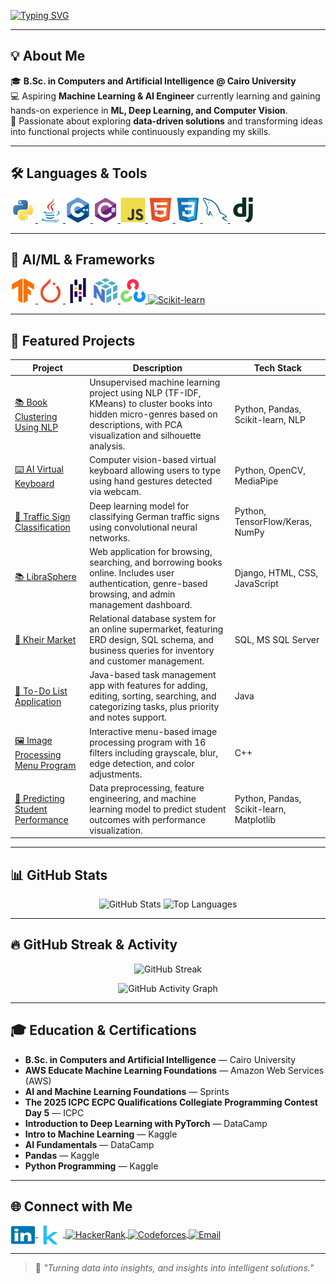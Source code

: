 <!-- Typing SVG -->
[![Typing SVG](https://readme-typing-svg.demolab.com?font=Fira+Code&size=22&pause=1000&color=36BCF7&center=true&vCenter=true&width=1000&lines=Hi%2C+I'm+Mariam+Badr+%F0%9F%91%8B;Machine+Learning+%26+AI+Engineer;B.Sc.+Computers+%26+AI+%40+Cairo+University;Passionate+about+AI%2C+Computer+Vision%2C+and+ML+Solutions)](https://git.io/typing-svg)

---

## 💡 About Me  
🎓 **B.Sc. in Computers and Artificial Intelligence @ Cairo University**  
💻 Aspiring **Machine Learning & AI Engineer** currently learning and gaining hands-on experience in **ML, Deep Learning, and Computer Vision**.  
🚀 Passionate about exploring **data-driven solutions** and transforming ideas into functional projects while continuously expanding my skills.  


---



## 🛠️ Languages & Tools  
<p align="left">
    <a href="https://www.python.org/" target="_blank">
        <img src="https://raw.githubusercontent.com/devicons/devicon/master/icons/python/python-original.svg" alt="Python" width="40" height="40"/>
    </a>
    <a href="https://www.java.com/" target="_blank">
        <img src="https://raw.githubusercontent.com/devicons/devicon/master/icons/java/java-original.svg" alt="Java" width="40" height="40"/>
    </a>
    <a href="https://www.w3schools.com/cpp/" target="_blank">
        <img src="https://raw.githubusercontent.com/devicons/devicon/master/icons/cplusplus/cplusplus-original.svg" alt="C++" width="40" height="40"/>
    </a>
    <a href="https://learn.microsoft.com/en-us/dotnet/csharp/" target="_blank">
        <img src="https://raw.githubusercontent.com/devicons/devicon/master/icons/csharp/csharp-original.svg" alt="C#" width="40" height="40"/>
    </a>
    <a href="https://developer.mozilla.org/en-US/docs/Web/JavaScript" target="_blank">
        <img src="https://raw.githubusercontent.com/devicons/devicon/master/icons/javascript/javascript-original.svg" alt="JavaScript" width="40" height="40"/>
    </a>
    <a href="https://www.w3schools.com/html/" target="_blank">
        <img src="https://raw.githubusercontent.com/devicons/devicon/master/icons/html5/html5-original.svg" alt="HTML5" width="40" height="40"/>
    </a>
    <a href="https://www.w3schools.com/css/" target="_blank">
        <img src="https://raw.githubusercontent.com/devicons/devicon/master/icons/css3/css3-original.svg" alt="CSS3" width="40" height="40"/>
    </a>
    <a href="https://www.mysql.com/" target="_blank">
        <img src="https://raw.githubusercontent.com/devicons/devicon/master/icons/mysql/mysql-original.svg" alt="MySQL" width="40" height="40"/>
    </a>
    <a href="https://www.djangoproject.com/" target="_blank">
        <img src="https://raw.githubusercontent.com/devicons/devicon/master/icons/django/django-plain.svg" alt="Django" width="40" height="40"/>
    </a>
</p>

---

## 🤖 AI/ML & Frameworks  
<p align="left">
    <a href="https://www.tensorflow.org/" target="_blank">
        <img src="https://raw.githubusercontent.com/devicons/devicon/master/icons/tensorflow/tensorflow-original.svg" alt="TensorFlow" width="40" height="40"/>
    </a>
    <a href="https://pytorch.org/" target="_blank">
        <img src="https://raw.githubusercontent.com/devicons/devicon/master/icons/pytorch/pytorch-original.svg" alt="PyTorch" width="40" height="40"/>
    </a>
    <a href="https://pandas.pydata.org/" target="_blank">
        <img src="https://raw.githubusercontent.com/devicons/devicon/master/icons/pandas/pandas-original.svg" alt="Pandas" width="40" height="40"/>
    </a>
    <a href="https://numpy.org/" target="_blank">
        <img src="https://raw.githubusercontent.com/devicons/devicon/master/icons/numpy/numpy-original.svg" alt="NumPy" width="40" height="40"/>
    </a>
    <a href="https://opencv.org/" target="_blank">
        <img src="https://raw.githubusercontent.com/devicons/devicon/master/icons/opencv/opencv-original.svg" alt="OpenCV" width="40" height="40"/>
    </a>
    <a href="https://scikit-learn.org/" target="_blank">
        <img src="https://upload.wikimedia.org/wikipedia/commons/0/05/Scikit_learn_logo_small.svg" alt="Scikit-learn" width="40" height="40"/>
    </a>
</p>

---
## 📌 Featured Projects  

| Project | Description | Tech Stack |
|---------|-------------|------------|
| [📚 Book Clustering Using NLP](https://github.com/Mariam-Badr-MB/Book-s-genre) | Unsupervised machine learning project using NLP (TF-IDF, KMeans) to cluster books into hidden micro-genres based on descriptions, with PCA visualization and silhouette analysis. | Python, Pandas, Scikit-learn, NLP |
| [⌨️ AI Virtual Keyboard](https://github.com/Mariam-Badr-MB/AI_Virtual_Keyboard) | Computer vision-based virtual keyboard allowing users to type using hand gestures detected via webcam. | Python, OpenCV, MediaPipe |
| [🚦 Traffic Sign Classification](https://github.com/Mariam-Badr-MB/German-Traffic-Sign-Classification) | Deep learning model for classifying German traffic signs using convolutional neural networks. | Python, TensorFlow/Keras, NumPy |
| [📚 LibraSphere](https://github.com/Mariam-Badr-MB/LibraSphere) | Web application for browsing, searching, and borrowing books online. Includes user authentication, genre-based browsing, and admin management dashboard. | Django, HTML, CSS, JavaScript |
| [🛒 Kheir Market](https://github.com/Mariam-Badr-MB/Kheir_Market) | Relational database system for an online supermarket, featuring ERD design, SQL schema, and business queries for inventory and customer management. | SQL, MS SQL Server |
| [📝 To-Do List Application](https://github.com/Mariam-Badr-MB/To-Do-List) | Java-based task management app with features for adding, editing, sorting, searching, and categorizing tasks, plus priority and notes support. | Java |
| [🖼 Image Processing Menu Program](https://github.com/Mariam-Badr-MB/Photoshop) | Interactive menu-based image processing program with 16 filters including grayscale, blur, edge detection, and color adjustments. | C++ |
| [🎯 Predicting Student Performance](https://github.com/Mariam-Badr-MB/Predicting-student-performance) | Data preprocessing, feature engineering, and machine learning model to predict student outcomes with performance visualization. | Python, Pandas, Scikit-learn, Matplotlib |

---

## 📊 GitHub Stats  

<p align="center">
  <img src="https://github-readme-stats.vercel.app/api?username=Mariam-Badr-MB&show_icons=true&theme=tokyonight" alt="GitHub Stats" height="160" />
  <img src="https://github-readme-stats.vercel.app/api/top-langs/?username=Mariam-Badr-MB&layout=compact&theme=tokyonight" alt="Top Languages" height="160" />
</p>

---

## 🔥 GitHub Streak & Activity  

<p align="center">
  <img src="https://streak-stats.demolab.com?user=Mariam-Badr-MB&theme=tokyonight&hide_border=true" alt="GitHub Streak" height="160" />
</p>

<p align="center">
  <img src="https://github-readme-activity-graph.vercel.app/graph?username=Mariam-Badr-MB&theme=tokyo-night" alt="GitHub Activity Graph" />
</p>

---

## 🎓 Education & Certifications  

- **B.Sc. in Computers and Artificial Intelligence** — Cairo University  
- **AWS Educate Machine Learning Foundations** — Amazon Web Services (AWS)  
- **AI and Machine Learning Foundations** — Sprints  
- **The 2025 ICPC ECPC Qualifications Collegiate Programming Contest Day 5** — ICPC  
- **Introduction to Deep Learning with PyTorch** — DataCamp  
- **Intro to Machine Learning** — Kaggle  
- **AI Fundamentals** — DataCamp  
- **Pandas** — Kaggle  
- **Python Programming** — Kaggle  


---

## 🌐 Connect with Me  

<p align="left">
    <a href="https://linkedin.com/in/mariambadr13" target="_blank">
        <img align="center" src="https://raw.githubusercontent.com/devicons/devicon/master/icons/linkedin/linkedin-original.svg" alt="LinkedIn" height="30" width="40"/>
    </a>
    <a href="https://kaggle.com/mariambadrmb" target="_blank">
        <img align="center" src="https://raw.githubusercontent.com/devicons/devicon/master/icons/kaggle/kaggle-original.svg" alt="Kaggle" height="30" width="40"/>
    </a>
    <a href="https://www.hackerrank.com/mariambadr145" target="_blank">
        <img align="center" src="https://upload.wikimedia.org/wikipedia/commons/6/65/HackerRank_logo.png" alt="HackerRank" height="30" width="40"/>
    </a>
    <a href="https://codeforces.com/profile/mariam_badr" target="_blank">
        <img align="center" src="https://cdn.jsdelivr.net/npm/simple-icons@3.13.0/icons/codeforces.svg" alt="Codeforces" height="30" width="40"/>
    </a>
    <a href="mailto:mariambadr145@gmail.com" target="_blank">
        <img align="center" src="https://upload.wikimedia.org/wikipedia/commons/4/4e/Gmail_Icon.png" alt="Email" height="30" width="40"/>
    </a>
</p>

---

> 💬 *"Turning data into insights, and insights into intelligent solutions."*  

